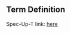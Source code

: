 ## Term Definition

Spec-Up-T link: <a href='https://weboftrust.github.io/WOT-terms/docs/glossary/ACDC'>here</a>
